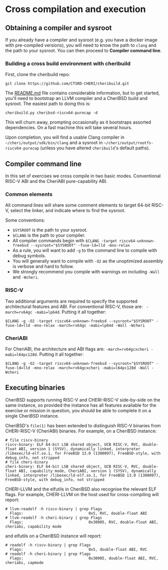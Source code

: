 # Cross compilation and execution

## Obtaining a compiler and sysroot

If you already have a compiler and sysroot (e.g. you have a docker image with pre-compiled versions), you will need to know the path to `clang` and the path to your sysroot.  You can then proceed to **Compiler command line**.

### Building a cross build environment with cheribuild

First, clone the cheribuild repo:
```
git clone https://github.com/CTSRD-CHERI/cheribuild.git
```
The [README.md](https://github.com/CTSRD-CHERI/cheribuild/blob/master/README.md) file contains considerable information, but to get started, you'll need to bootstrap an LLVM compiler and a CheriBSD build and sysroot.  The easiest path to doing this is:
```
cheribuild.py cheribsd-riscv64-purecap -d
```
This will churn away, prompting occasionally as it bootstraps assorted dependencies.  On a fast machine this will take several hours.
<!-- XXX: Should we advocate `-f` here? -->
Upon completion, you will find a usable Clang compiler in `~/cheri/output/sdk/bin/clang` and a sysroot in `~/cheri/output/rootfs-riscv64-purecap` (unless you have altered `cheribuild`'s default paths).

## Compiler command line
In this set of exercises we cross compile in two basic modes.
Conventional RISC-V ABI and the CheriABI pure-capability ABI.

### Common elements
All command lines will share some comment elements to target 64-bit RISC-V, select the linker, and indicate where to find the sysroot.

Some conventions:
 - `$SYSROOT` is the path to your sysroot.
 - `$CLANG` is the path to your compiler.
 - All compiler commands begin with `$CLANG -target riscv64-unknown-freebsd --sysroot="$SYSROOT" -fuse-ld=lld -mno-relax`
 - As a rule, you will want to add `-g` to the command line to compile with debug symbols.
 - You will generally want to compile with `-O2` as the unoptimized assembly is verbose and hard to follow.
 - We strongly recommend you compile with warnings on including `-Wall` and `-Wcheri`.

### RISC-V
Two additional arguments are required to specify the supported architectural features and ABI.  For conventional RISC-V, those are: `
-march=rv64gc -mabi=lp64d`.
Putting it all together:
```
$CLANG -g -O2 -target riscv64-unknown-freebsd --sysroot="$SYSROOT" -fuse-ld=lld -mno-relax -march=rv64gc -mabi=lp64d -Wall -Wcheri
```
### CheriABI
For CheriABI, the architecture and ABI flags are:
`-march=rv64gcxcheri -mabi=l64pc128d`.
Putting it all together:
```
$CLANG -g -O2 -target riscv64-unknown-freebsd --sysroot="$SYSROOT" -fuse-ld=lld -mno-relax -march=rv64gcxcheri -mabi=l64pc128d -Wall -Wcheri
```

## Executing binaries
CheriBSD supports running RISC-V and CHERI-RISC-V side-by-side on the same instance, so provided the instance has all features available for the exercise or mission in question, you should be able to complete it on a single CheriBSD instance.

CheriBSD's `file(1)` has been extended to distinguish RISC-V binaries from CHERI-RISC-V (CheriABI) binaries. For example, on a CheriBSD instance:
```
# file riscv-binary
riscv-binary: ELF 64-bit LSB shared object, UCB RISC-V, RVC, double-float ABI, version 1 (SYSV), dynamically linked, interpreter /libexec/ld-elf.so.1, for FreeBSD 13.0 (1300097), FreeBSD-style, with debug_info, not stripped
# file cheri-binary
cheri-binary: ELF 64-bit LSB shared object, UCB RISC-V, RVC, double-float ABI, capability mode, CheriABI, version 1 (SYSV), dynamically linked, interpreter /libexec/ld-elf.so.1, for FreeBSD 13.0 (1300097), FreeBSD-style, with debug_info, not stripped
```

CHERI-LLVM and the elfutils in CheriBSD also recognise the relevant ELF flags. For example, CHERI-LLVM on the host used for cross-compiling will report:
```
# llvm-readelf -h riscv-binary | grep Flags
  Flags:                             0x5, RVC, double-float ABI
# llvm-readelf -h cheri-binary | grep Flags
  Flags:                             0x30005, RVC, double-float ABI, cheriabi, capability mode
```
and elfutils on a CheriBSD instance will report:
```
# readelf -h riscv-binary | grep Flags
  Flags:                             0x5, double-float ABI, RVC
# readelf -h cheri-binary | grep Flags
  Flags:                             0x30005, double-float ABI, RVC, cheriabi, capmode
```
